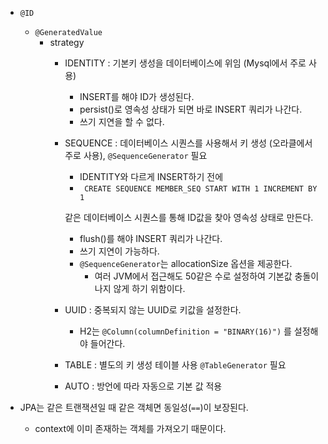 - `@ID`
	- `@GeneratedValue`
	    - strategy
	        - IDENTITY : 기본키 생성을 데이터베이스에 위임 (Mysql에서 주로 사용)
	            - INSERT를 해야 ID가 생성된다.
	            - persist()로 영속성 상태가 되면 바로 INSERT 쿼리가 나간다. 
	            - 쓰기 지연을 할 수 없다.
	        - SEQUENCE : 데이터베이스 시퀀스를 사용해서 키 생성 (오라클에서 주로 사용), `@SequenceGenerator` 필요
	            - IDENTITY와 다르게 INSERT하기 전에
	            - `
	                CREATE SEQUENCE MEMBER_SEQ START WITH 1 INCREMENT BY 1`
	
	            같은 데이터베이스 시퀀스를 통해 ID값을 찾아 영속성 상태로 만든다.
	            - flush()를 해야 INSERT 쿼리가 나간다. 
	            - 쓰기 지연이 가능하다.
	            - `@SequenceGenerator`는 allocationSize 옵션을 제공한다.
	                - 여러 JVM에서 접근해도 50같은 수로 설정하여 기본값 충돌이 나지 않게 하기 위함이다.
	        - UUID : 중복되지 않는 UUID로 키값을 설정한다.
	            - H2는 `@Column(columnDefinition = "BINARY(16)")` 를 설정해야 들어간다.
	        - TABLE : 별도의 키 생성 테이블 사용 `@TableGenerator` 필요
	        - AUTO : 방언에 따라 자동으로 기본 값 적용
	
- JPA는 같은 트랜잭션일 때 같은 객체면 동일성(`==`)이 보장된다.
    - context에 이미 존재하는 객체를 가져오기 때문이다.